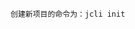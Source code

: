 <!--
 * @Desc: 
 * @date: 2021-01-06 23:40:52
 * @Author: Jeffrey Ma
-->
```Jeffrey-cli
创建新项目的命令为：jcli init